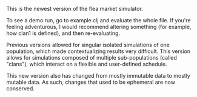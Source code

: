 This is the newest version of the flea market simulator.

To see a demo run, go to example.clj and evaluate the whole file. If you're feeling adventurous, I would recommend altering something (for example, how clan1 is defined), and then re-evaluating.

Previous versions allowed for singular isolated simulations of one population, which made contextualizing results very difficult.
This version allows for simulations composed of multiple sub-populations (called "clans"), which interact on a flexible and user-defined schedule.

This new version also has changed from mostly immutable data to mostly mutable data.
As such, changes that used to be ephemeral are now conserved.